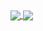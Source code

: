 <a href="https://github.com/anuraghazra/github-readme-stats">
  <img align="center" src="https://github-readme-stats.vercel.app/api?username=tea-13&theme=tokyonight&show_icons=true" />
</a>

<a href="https://github.com/anuraghazra/convoychat">
  <img align="center" src="https://github-readme-stats.vercel.app/api/top-langs/?username=tea-13&hide=Processing&layout=compact" />
</a>

<!--
**tea-13/tea-13** is a ✨ _special_ ✨ repository because its `README.md` (this file) appears on your GitHub profile.

Here are some ideas to get you started:

- 🔭 I’m currently working on ...
- 🌱 I’m currently learning ...
- 👯 I’m looking to collaborate on ...
- 🤔 I’m looking for help with ...
- 💬 Ask me about ...
- 📫 How to reach me: ...
- 😄 Pronouns: ...
- ⚡ Fun fact: ...
-->
